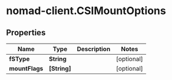 # nomad-client.CSIMountOptions

## Properties

Name | Type | Description | Notes
------------ | ------------- | ------------- | -------------
**fSType** | **String** |  | [optional] 
**mountFlags** | **[String]** |  | [optional] 


